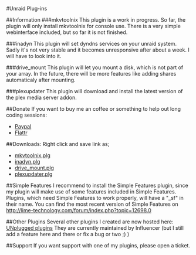 #Unraid Plug-ins

##Information
###mkvtoolnix
This plugin is a work in progress. So far, the plugin will only install mkvtoolnix for console use. There is a very simple webinterface included, but so far it is not finished.

###inadyn
This plugin will set dyndns services on your unraid system. Sadly it's not very stable and it becomes unresponsive after about a week. I will have to look into it.

###drive_mount
This plugin will let you mount a disk, which is not part of your array. In the future, there will be more features like adding shares automaticaly after mounting.

###plexupdater
This plugin will download and install the latest version of the plex media server addon.

##Donate
If you want to buy me an coffee or something to help out long coding sessions:
-  [Paypal](https://www.paypal.com/cgi-bin/webscr?cmd=_s-xclick&hosted_button_id=4E5CMSHK5PRZY)
-  [Flattr](https://flattr.com/submit/auto?url=https%3A%2F%2Fgithub.com/Benni-chan/unraid_plugins%2F&amp;user_id=Benni-chan)

##Downloads:
Right click and save link as;

-  [mkvtoolnix.plg](https://raw.github.com/Benni-chan/unraid_plugins/master/mkvtoolnix.plg)
-  [inadyn.plg](https://raw.github.com/Benni-chan/unraid_plugins/master/inadyn.plg)
-  [drive_mount.plg](https://raw.github.com/Benni-chan/unraid_plugins/master/drive_mount.plg)
-  [plexupdater.plg](https://raw.github.com/Benni-chan/unraid_plugins/master/plexupdater.plg)

##Simple Features
I recommend to install the Simple Features plugin, since my plugin will make use of some features included in Simple Features.
Plugins, which need Simple Features to work properly, will have a "_sf" in their name.
You can find the most recent version of Simple Features on http://lime-technology.com/forum/index.php?topic=12698.0

##Other Plugins
Several other plugins I created are now hosted here: [UNplugged plugins](https://github.com/Influencer/UNplugged)
They are currently maintained by Influencer (but I still add a feature here and there or fix a bug or two ;) )

##Support
If you want support with one of my plugins, please open a ticket.